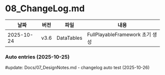 # 08_ChangeLog.md

| 날짜 | 버전 | 파일 | 내용 |
|------|------|------|------|
| 2025-10-24 | v3.6 | DataTables | FullPlayableFramework 초기 생성 |

### Auto entries (2025-10-25)
#update: Docs/07_DesignNotes.md - changelog auto test (2025-10-26)
